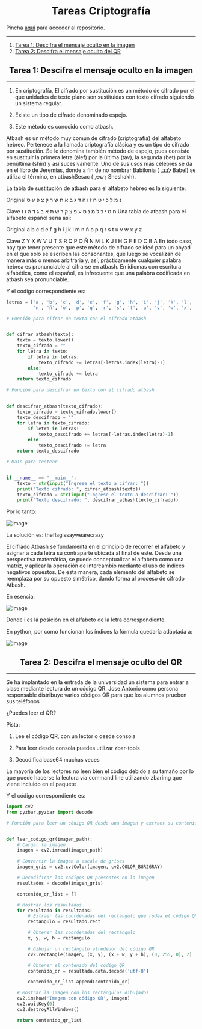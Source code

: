 <h1 align="center">Tareas Criptografía</h1>

Pincha [aquí](https://github.com/PdEXavierMY/Tareas_Criptografia) para acceder al repositorio.

***

1. [Tarea 1: Descifra el mensaje oculto en la imagen](#tarea-1-descifra-el-mensaje-oculto-en-la-imagen)
2. [Tarea 2: Descifra el mensaje oculto del QR](#tarea-2-descifra-el-mensaje-oculto-del-QR)


<h2 align="center">Tarea 1: Descifra el mensaje oculto en la imagen</h2>

***

1. En criptografía, El cifrado por sustitución es un método de cifrado por el que  unidades de texto plano son sustituidas con texto cifrado siguiendo un sistema regular. 

2. Existe un tipo de cifrado denominado espejo. 

3. Este método es conocido como atbash. 

Atbash es un método muy común de cifrado (criptografía) del alfabeto hebreo. Pertenece a la llamada criptografía clásica y es un tipo de cifrado por sustitución. Se le denomina también método de espejo, pues consiste en sustituir la primera letra (álef) por la última (tav), la segunda (bet) por la penúltima (shin) y así sucesivamente. Uno de sus usos más célebres se da en el libro de Jeremías, donde a fin de no nombrar Babilonia ( ,לבב Babel) se utiliza el término, en atbashSesac ( ,ךשש Sheshakh). 

La tabla de sustitución de atbash para el alfabeto hebreo es la siguiente: 

Original נ מ ל כ י ט ח ז ו ה ד ג ב א ת ש ר ק צ פ ע ס 

Clave ח ט י כ ל מ נ ס ע פ צ ק ר ש ת א ב ג ד ה ו ז Una tabla de atbash para el alfabeto español sería así: 

Original  a b c d e f g h i j k l m n ñ o p q r s t u v w x y z 

Clave  Z Y X W V U T S R Q P O Ñ N M L K J I H G F E D C B A En todo caso, hay que tener presente que este método de cifrado se ideó para un abyad en el que solo se escriben las consonantes, que luego se vocalizan de manera más o menos arbitraria y, así, prácticamente cualquier palabra hebrea es pronunciable al cifrarse en atbash. En idiomas con escritura alfabética, como el español, es infrecuente que una palabra codificada en atbash sea pronunciable. 

Y el código correspondiente es:

```python
letras = ['a', 'b', 'c', 'd', 'e', 'f', 'g', 'h', 'i', 'j', 'k', 'l', 'm',
          'n', 'ñ', 'o', 'p', 'q', 'r', 's', 't', 'u', 'v', 'w', 'x', 'y', 'z']

# Función para cifrar un texto con el cifrado atbash


def cifrar_atbash(texto):
    texto = texto.lower()
    texto_cifrado = ""
    for letra in texto:
        if letra in letras:
            texto_cifrado += letras[-letras.index(letra)-1]
        else:
            texto_cifrado += letra
    return texto_cifrado

# Función para descifrar un texto con el cifrado atbash


def descifrar_atbash(texto_cifrado):
    texto_cifrado = texto_cifrado.lower()
    texto_descifrado = ""
    for letra in texto_cifrado:
        if letra in letras:
            texto_descifrado += letras[-letras.index(letra)-1]
        else:
            texto_descifrado += letra
    return texto_descifrado

# Main para testear


if __name__ == "__main__":
    texto = str(input("Ingrese el texto a cifrar: "))
    print("Texto cifrado: ", cifrar_atbash(texto))
    texto_cifrado = str(input("Ingrese el texto a descifrar: "))
    print("Texto descifrado: ", descifrar_atbash(texto_cifrado))
```

Por lo tanto:

![image](https://github.com/PdEXavierMY/Tareas_Criptografia/assets/91721855/681d1350-1d90-4dd3-9b98-1d15535be874)

La solución es: theflagissaywearecrazy

El cifrado Atbash se fundamenta en el principio de recorrer el alfabeto y asignar a cada letra su contraparte ubicada al final de este. Desde una perspectiva matemática, se puede conceptualizar el alfabeto como una matriz, y aplicar la operación de intercambio mediante el uso de índices negativos opuestos. De esta manera, cada elemento del alfabeto se reemplaza por su opuesto simétrico, dando forma al proceso de cifrado Atbash.

En esencia:

![image](https://github.com/PdEXavierMY/Tareas_Criptografia/assets/91721855/712e1fb9-fe34-4a40-9a21-bbb88c7c52ff)

Donde i es la posición en el alfabeto de la letra correspondiente.

En python, por como funcionan los índices la fórmula quedaría adaptada a:

![image](https://github.com/PdEXavierMY/Tareas_Criptografia/assets/91721855/fdc1257f-49e0-4e12-8a15-7fb7e5d49778)

<h2 align="center">Tarea 2: Descifra el mensaje oculto del QR</h2>

***

Se ha implantado en la entrada de la universidad un sistema para entrar a clase mediante lectura de un código QR. Jose Antonio como persona responsable distribuye varios códigos QR para que los alumnos prueben sus teléfonos

¿Puedes leer el QR?

Pista:

1. Lee el código QR, con un lector o desde consola  

2. Para leer desde consola puedes utilizar zbar-tools  

3. Decodifica base64 muchas veces 

La mayoría de los lectores no leen bien el código debido a su tamaño por lo que puede hacerse la lectura vía command line utilizando zbarimg que viene incluido en el paquete 

Y el código correspondiente es:

```python
import cv2
from pyzbar.pyzbar import decode

# Función para leer un código QR desde una imagen y extraer su contenido


def leer_codigo_qr(imagen_path):
    # Cargar la imagen
    imagen = cv2.imread(imagen_path)

    # Convertir la imagen a escala de grises
    imagen_gris = cv2.cvtColor(imagen, cv2.COLOR_BGR2GRAY)

    # Decodificar los códigos QR presentes en la imagen
    resultados = decode(imagen_gris)

    contenido_qr_list = []

    # Mostrar los resultados
    for resultado in resultados:
        # Extraer las coordenadas del rectángulo que rodea el código QR
        rectangulo = resultado.rect

        # Obtener las coordenadas del rectángulo
        x, y, w, h = rectangulo

        # Dibujar un rectángulo alrededor del código QR
        cv2.rectangle(imagen, (x, y), (x + w, y + h), (0, 255, 0), 2)

        # Obtener el contenido del código QR
        contenido_qr = resultado.data.decode('utf-8')

        contenido_qr_list.append(contenido_qr)

    # Mostrar la imagen con los rectángulos dibujados
    cv2.imshow('Imagen con código QR', imagen)
    cv2.waitKey(0)
    cv2.destroyAllWindows()

    return contenido_qr_list
```
